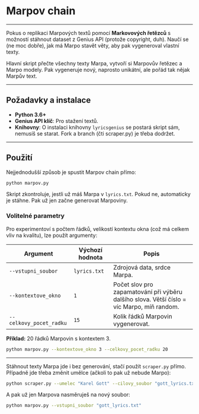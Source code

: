 # Marpov chain

-----

Pokus o replikaci Marpových textů pomocí **Markovových řetězců** s možností stáhnout dataset z Genius API (protože copyright, duh). Naučí se (ne moc dobře), jak má Marpo stavět věty, aby pak vygeneroval vlastní texty.

Hlavní skript přečte všechny texty Marpa, vytvoří si Marpovův řetězec a Marpo modely. Pak vygeneruje nový, naprosto unikátní, ale pořád tak nějak Marpův text.

-----

## Požadavky a instalace

  * **Python 3.6+**
  * **Genius API klíč**: Pro stažení textů.
  * **Knihovny**: O instalaci knihovny `lyricsgenius` se postará skript sám, nemusíš se starat. Fork a branch (čti scraper.py) je třeba dodržet.

-----

## Použití

Nejjednodušší způsob je spustit Marpov chain přímo:

```bash
python marpov.py
```

Skript zkontroluje, jestli už máš Marpa v `lyrics.txt`. Pokud ne, automaticky je stáhne. Pak už jen začne generovat Marpoviny.

### Volitelné parametry

Pro experimentoví s počtem řádků, velikostí kontextu okna (což má celkem vliv na kvalitu), lze použít argumenty:

| Argument | Výchozí hodnota | Popis |
|---|---|---|
| `--vstupni_soubor` | `lyrics.txt` | Zdrojová data, srdce Marpa. |
| `--kontextove_okno`| `1` | Počet slov pro zapamatování při výběru dalšího slova. Větší číslo = víc Marpo, míň random. |
| `--celkovy_pocet_radku`| `15` | Kolik řádků Marpovin vygenerovat. |

**Příklad:** 20 řádků Marpovin s kontextem 3.

```bash
python marpov.py --kontextove_okno 3 --celkovy_pocet_radku 20
```

-----

Stáhnout texty Marpa jde i bez generování, stačí použít `scraper.py` přímo. Případně jde třeba změnit umělce (ačkoli to pak už nebude Marpo):

```bash
python scraper.py --umelec "Karel Gott" --cilovy_soubor "gott_lyrics.txt"
```

A pak už jen Marpova nasměruješ na nový soubor:

```bash
python marpov.py --vstupni_soubor "gott_lyrics.txt"

```

